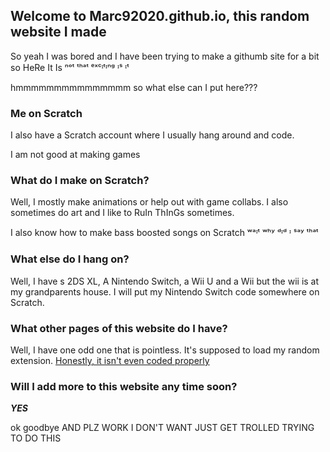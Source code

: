 ## Welcome to Marc92020.github.io, this random website I made

So yeah I was bored and I have been trying to make a githumb site for a bit so HeRe It Is ⁿᵒᵗ ᵗʰᵃᵗ ᵉˣᶜᶦᵗᶦⁿᵍ ᶦˢ ᶦᵗ

hmmmmmmmmmmmmmmm so what else can I put here???

### Me on Scratch

I also have a Scratch account where I usually hang around and code.

I am not good at making games

### What do I make on Scratch?

Well, I mostly make animations or help out with game collabs. I also sometimes do art and I like to RuIn ThInGs sometimes.

I also know how to make bass boosted songs on Scratch ʷᵃᶦᵗ ʷʰʸ ᵈᶦᵈ ᶦ ˢᵃʸ ᵗʰᵃᵗ

### What else do I hang on?

Well, I have s 2DS XL, A Nintendo Switch, a Wii U and a Wii but the wii is at my grandparents house. I will put my Nintendo Switch code somewhere on Scratch.

### What other pages of this website do I have?

Well, I have one odd one that is pointless. It's supposed to load my random extension. [Honestly, it isn't even coded properly](https://marc92020.github.io/random-scratch-extension/)

### Will I add more to this website any time soon?

**_YES_**

ok goodbye AND PLZ WORK I DON'T WANT JUST GET TROLLED TRYING TO DO THIS
